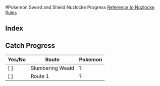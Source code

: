 #Pokemon Sword and Shield Nuzlocke Progress
[Reference to Nuzlocke Rules](https://github.com/Tonylaats/Nuzlocke-Sword-and-Shield/blob/main/Rules.md)

## Index


## Catch Progress
| Yes/No | Route | Pokemon
|----|--------|--------|
| [ ] | Slumbering Weald | ?
| [ ] | Route 1 | ?
